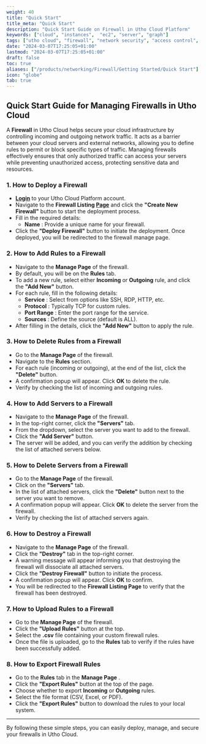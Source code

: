 ```yaml
---
weight: 40
title: "Quick Start"
title_meta: "Quick Start"
description: "Quick Start Guide on Firewall in Utho Cloud Platform"
keywords: ["cloud", "instances",  "ec2", "server", "graph"]
tags: ["utho cloud", "firewall", "network security", "access control", "cloud firewall"]
date: "2024-03-07T17:25:05+01:00"
lastmod: "2024-03-07T17:25:05+01:00"
draft: false
toc: true
aliases: ["/products/networking/Firewall/Getting Started/Quick Start"]
icon: "globe"
tab: true
---
```



## **Quick Start Guide for Managing Firewalls in Utho Cloud**

A **Firewall** in Utho Cloud helps secure your cloud infrastructure by controlling incoming and outgoing network traffic. It acts as a barrier between your cloud servers and external networks, allowing you to define rules to permit or block specific types of traffic. Managing firewalls effectively ensures that only authorized traffic can access your servers while preventing unauthorized access, protecting sensitive data and resources.

### **1. How to Deploy a Firewall**

* **[Login](https://console.utho.com/login)** to your Utho Cloud Platform account.
* Navigate to the **Firewall Listing [Page](https://console.utho.com/firewall)** and click the **"Create New Firewall"** button to start the deployment process.
* Fill in the required details:
  * **Name** : Provide a unique name for your firewall.
* Click the **"Deploy Firewall"** button to initiate the deployment. Once deployed, you will be redirected to the firewall manage page.

### **2. How to Add Rules to a Firewall**

* Navigate to the **Manage Page** of the firewall.
* By default, you will be on the **Rules** tab.
* To add a new rule, select either **Incoming** or **Outgoing** rule, and click the **"Add New"** button.
* For each rule, fill in the following details:
  * **Service** : Select from options like SSH, RDP, HTTP, etc.
  * **Protocol** : Typically TCP for custom rules.
  * **Port Range** : Enter the port range for the service.
  * **Sources** : Define the source (default is ALL).
* After filling in the details, click the **"Add New"** button to apply the rule.

### **3. How to Delete Rules from a Firewall**

* Go to the **Manage Page** of the firewall.
* Navigate to the **Rules** section.
* For each rule (incoming or outgoing), at the end of the list, click the **"Delete"** button.
* A confirmation popup will appear. Click **OK** to delete the rule.
* Verify by checking the list of incoming and outgoing rules.

### **4. How to Add Servers to a Firewall**

* Navigate to the **Manage Page** of the firewall.
* In the top-right corner, click the **"Servers"** tab.
* From the dropdown, select the server you want to add to the firewall.
* Click the **"Add Server"** button.
* The server will be added, and you can verify the addition by checking the list of attached servers below.

### **5. How to Delete Servers from a Firewall**

* Go to the **Manage Page** of the firewall.
* Click on the **"Servers"** tab.
* In the list of attached servers, click the **"Delete"** button next to the server you want to remove.
* A confirmation popup will appear. Click **OK** to delete the server from the firewall.
* Verify by checking the list of attached servers again.

### **6. How to Destroy a Firewall**

* Navigate to the **Manage Page** of the firewall.
* Click the **"Destroy"** tab in the top-right corner.
* A warning message will appear informing you that destroying the firewall will dissociate all attached servers.
* Click the **"Destroy Firewall"** button to initiate the process.
* A confirmation popup will appear. Click **OK** to confirm.
* You will be redirected to the **Firewall Listing Page** to verify that the firewall has been destroyed.

### **7. How to Upload Rules to a Firewall**

* Go to the **Manage Page** of the firewall.
* Click the **"Upload Rules"** button at the top.
* Select the **.csv** file containing your custom firewall rules.
* Once the file is uploaded, go to the **Rules** tab to verify if the rules have been successfully added.

### **8. How to Export Firewall Rules**

* Go to the **Rules** tab in the  **Manage Page** .
* Click the **"Export Rules"** button at the top of the page.
* Choose whether to export **Incoming** or **Outgoing** rules.
* Select the file format (CSV, Excel, or PDF).
* Click the **"Export Rules"** button to download the rules to your local system.

---

By following these simple steps, you can easily deploy, manage, and secure your firewalls in Utho Cloud.
